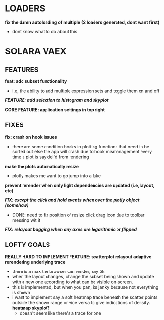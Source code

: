 # LOADERS
**fix the damn autoloading of multiple (2 loaders generated, dont want first)**
  - dont know what to do about this


# SOLARA VAEX

## FEATURES

**feat: add subset functionality**
- i.e, the ability to add multiple expression sets and toggle them on and off

***FEATURE: add selection to histogram and skyplot***

**CORE FEATURE: application settings in top right**

## FIXES
**fix: crash on hook issues**
  - there are some condition hooks in plotting functions that need to be sorted out else the app will crash due to hook mismanagement every time a plot is say del'd from rendering


**make the plots automatically resize**
  - plotly makes me want to go jump into a lake

**prevent rerender when only light dependencies are updated (i.e, layout, etc)**

***FIX: except the click and hold events when over the plotly object (somehow)***
  - DONE: need to fix position of resize click drag icon due to toolbar messing wit it

***FIX: relayout bugging when any axes are logarithmic or flipped***

## LOFTY GOALS



**REALLY HARD TO IMPLEMENT FEATURE: scatterplot relayout adaptive rerendering underlying trace**
  - there is a max the browser can render, say 5k
  - when the layout changes, change the subset being shown and update with a new one according to what can be visible on-screen.
  - this is implemented, but when you pan, its janky because not everything is shown
  - i want to implement say a soft heatmap trace beneath the scatter points outside the shown range or vice versa to give indications of density.
    **heatmap skyplot?**
      - doesn't seem like there's a trace for one
